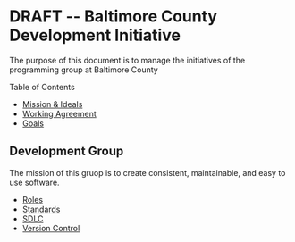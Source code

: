 # DRAFT -- Baltimore County Development Initiative
The purpose of this document is to manage the initiatives of the programming group at Baltimore County

Table of Contents
* [Mission & Ideals](mission.md)
* [Working Agreement](agreements.md)
* [Goals](goals.md)

## Development Group
The mission of this gruop is to create consistent, maintainable, and easy to use software.

* [Roles](development-group/roles.md)
* [Standards](development-group/standards.md)
* [SDLC](development-group/sdlc.md)
* [Version Control](development-group/version-control.md)